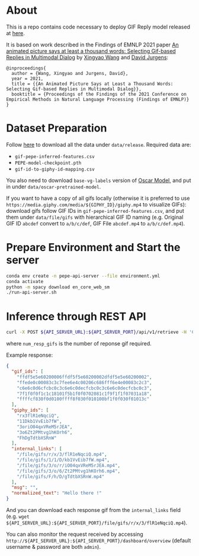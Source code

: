 # About

This is a repo contains code necessary to deploy GIF Reply model released at [here](https://github.com/xingyaoww/gif-reply).

It is based on work described in the Findings of EMNLP 2021 paper [An animated picture says at least a thousand words: Selecting Gif-based Replies in Multimodal Dialog](https://arxiv.org/abs/2109.12212)
by [Xingyao Wang](https://xingyaoww.github.io/) and [David Jurgens](https://jurgens.people.si.umich.edu/):

```
@inproceedings{
  author = {Wang, Xingyao and Jurgens, David},
  year = 2021,
  title = {{An Animated Picture Says at Least a Thousand Words: Selecting Gif-based Replies in Multimodal Dialog}},
  booktitle = {Proceedings of the Findings of the 2021 Conference on Empirical Methods in Natural Language Processing (Findings of EMNLP)}
}  
```

# Dataset Preparation

Follow [here](https://github.com/xingyaoww/gif-reply/tree/main/data) to download all the data under `data/release`. Required data are:

- `gif-pepe-inferred-features.csv`
- `PEPE-model-checkpoint.pth`
- `gif-id-to-giphy-id-mapping.csv`

You also need to download `base-vg-labels` version of [Oscar Model](https://github.com/microsoft/Oscar/blob/master/DOWNLOAD.md), and put in under `data/oscar-pretrained-model`.

If you want to have a copy of all gifs locally (otherwise it is preferred to use `https://media.giphy.com/media/${GIPHY_ID}/giphy.mp4` to visualize GIFs): download gifs follow GIF IDs in `gif-pepe-inferred-features.csv`, and put them under `data/file/gifs` with hierarchical GIF ID naming (e.g. Original GIF ID `abcdef` convert to `a/b/c/def`, GIF File `abcdef.mp4` to `a/b/c/def.mp4`).

# Prepare Environment and Start the server

```bash
conda env create -n pepe-api-server --file environment.yml 
conda activate
python -m spacy download en_core_web_sm
./run-api-server.sh
```

# Inference through REST API

```bash
curl -X POST ${API_SERVER_URL}:${API_SERVER_PORT}/api/v1/retrieve -H 'Content-Type: application/json' -d '{"text": "Hello there!", "num_resp_gifs": 5}'
```

where `num_resp_gifs` is the number of reponse gif required.

Example response:

```json
{
  "gif_ids": [
    "ffdf5e5e60200006ffdf5f5e60200002dfdf5e5e60200002",
    "ffede0c00083c3c7fee6e4c00206c686fff6e4e00083c2c3",
    "c6e6c0d6cfcbc0c3c6e6c0decfcbc0c3c6e6c0decfcbc0c3",
    "7f1f0f0f1c1c18101f5b1f0f0702081c1f9f1f1f07031a18",
    "ffffcf830f0d0100ffff8f030f010100bf1f0f030f01013c"
  ],
  "giphy_ids": [
    "rx3flR1eNqciQ",
    "11Dkb1VvEib7fW",
    "3oriO04qxVReM5rJEA",
    "3o6Zt2PMtvg1hKOrh6",
    "FhDgTdtbXSRnW"
  ],
  "internal_links": [
    "/file/gifs/r/x/3/flR1eNqciQ.mp4",
    "/file/gifs/1/1/D/kb1VvEib7fW.mp4",
    "/file/gifs/3/o/r/iO04qxVReM5rJEA.mp4",
    "/file/gifs/3/o/6/Zt2PMtvg1hKOrh6.mp4",
    "/file/gifs/F/h/D/gTdtbXSRnW.mp4"
  ],
  "msg": "",
  "normalized_text": "Hello there !"
}
```

And you can download each response gif from the `internal_links` field (e.g. `wget ${API_SERVER_URL}:${API_SERVER_PORT}/file/gifs/r/x/3/flR1eNqciQ.mp4`).

You can also monitor the request received by accessing `http://${API_SERVER_URL}:${API_SERVER_PORT}/dashboard/overview` (default username & password are both `admin`).
